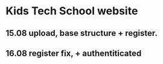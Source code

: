 # Kids Tech School website
## 15.08 upload, base structure + register.
## 16.08 register fix, + authentiticated
